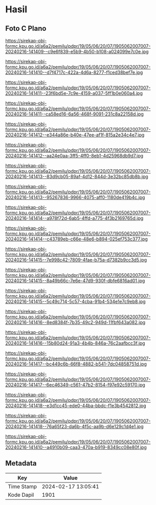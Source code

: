 # Hasil

## Foto C Plano

https://sirekap-obj-formc.kpu.go.id/a6a2/pemilu/pdpr/19/05/06/20/07/1905062007007-20240216-141409--c9e6f839-e5b9-4b50-b108-a024099e7c0e.jpg

https://sirekap-obj-formc.kpu.go.id/a6a2/pemilu/pdpr/19/05/06/20/07/1905062007007-20240216-141410--d7f4717c-422a-4d6a-8277-f1ced38bef7e.jpg

https://sirekap-obj-formc.kpu.go.id/a6a2/pemilu/pdpr/19/05/06/20/07/1905062007007-20240216-141411--23f6bd5e-7c9e-4159-a037-5ff1b0e060a4.jpg

https://sirekap-obj-formc.kpu.go.id/a6a2/pemilu/pdpr/19/05/06/20/07/1905062007007-20240216-141411--ca58ed16-6a56-468f-9091-231c8a22158d.jpg

https://sirekap-obj-formc.kpu.go.id/a6a2/pemilu/pdpr/19/05/06/20/07/1905062007007-20240216-141412--e344a86e-b40e-47ee-af1f-815a2e34c4e7.jpg

https://sirekap-obj-formc.kpu.go.id/a6a2/pemilu/pdpr/19/05/06/20/07/1905062007007-20240216-141412--aa24e0aa-3ff5-4ff0-8eb1-4d25968db9d7.jpg

https://sirekap-obj-formc.kpu.go.id/a6a2/pemilu/pdpr/19/05/06/20/07/1905062007007-20240216-141413--83d9cb05-89af-4d12-844d-3e32bc85db8b.jpg

https://sirekap-obj-formc.kpu.go.id/a6a2/pemilu/pdpr/19/05/06/20/07/1905062007007-20240216-141413--95267836-9966-4075-aff0-1180de419b4c.jpg

https://sirekap-obj-formc.kpu.go.id/a6a2/pemilu/pdpr/19/05/06/20/07/1905062007007-20240216-141414--a978f72d-6ab5-4ffd-a775-4f3b2169765d.jpg

https://sirekap-obj-formc.kpu.go.id/a6a2/pemilu/pdpr/19/05/06/20/07/1905062007007-20240216-141414--c43789eb-c66e-48e6-b894-025ef753c377.jpg

https://sirekap-obj-formc.kpu.go.id/a6a2/pemilu/pdpr/19/05/06/20/07/1905062007007-20240216-141415--7e998c42-7809-4fae-b75a-d7382b9cc3d5.jpg

https://sirekap-obj-formc.kpu.go.id/a6a2/pemilu/pdpr/19/05/06/20/07/1905062007007-20240216-141415--8a49b66c-7e6e-47d9-930f-dbfe6816ad01.jpg

https://sirekap-obj-formc.kpu.go.id/a6a2/pemilu/pdpr/19/05/06/20/07/1905062007007-20240216-141415--5c49c714-5c57-4cba-91b4-534e1e7c9eb8.jpg

https://sirekap-obj-formc.kpu.go.id/a6a2/pemilu/pdpr/19/05/06/20/07/1905062007007-20240216-141416--8ed8384f-7b35-49c2-949d-11fbf643a082.jpg

https://sirekap-obj-formc.kpu.go.id/a6a2/pemilu/pdpr/19/05/06/20/07/1905062007007-20240216-141416--15b80d24-91a3-4b4b-846a-76c2aafbcc3f.jpg

https://sirekap-obj-formc.kpu.go.id/a6a2/pemilu/pdpr/19/05/06/20/07/1905062007007-20240216-141417--bc449c6b-66f8-4882-b541-7dc04858751d.jpg

https://sirekap-obj-formc.kpu.go.id/a6a2/pemilu/pdpr/19/05/06/20/07/1905062007007-20240216-141417--6ec46349-c561-47b2-8154-f97e92c59170.jpg

https://sirekap-obj-formc.kpu.go.id/a6a2/pemilu/pdpr/19/05/06/20/07/1905062007007-20240216-141418--e3d1cc45-ede0-44ba-bbdc-f1e3b4542812.jpg

https://sirekap-obj-formc.kpu.go.id/a6a2/pemilu/pdpr/19/05/06/20/07/1905062007007-20240216-141418--76a65f23-da6b-4f5c-aa9b-d6e129c1d4e1.jpg

https://sirekap-obj-formc.kpu.go.id/a6a2/pemilu/pdpr/19/05/06/20/07/1905062007007-20240216-141410--a4910b09-caa3-470a-b919-8349cc08e80f.jpg


## Metadata

| Key        | Value               |
| ---------- | ------------------- |
| Time Stamp | 2024-02-17 13:05:41 |
| Kode Dapil | 1901                |



